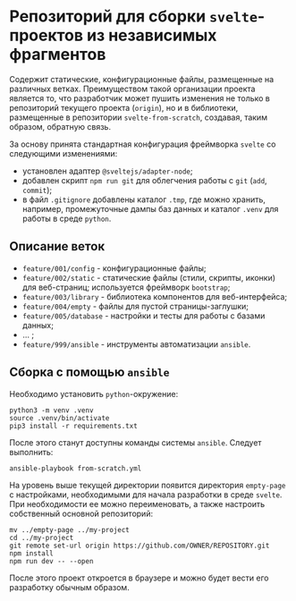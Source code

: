 # Репозиторий для сборки `svelte`-проектов из независимых фрагментов

Содержит статические, конфигурационные файлы, размещенные на различных ветках.
Преимуществом такой организации проекта является то, что разработчик может пушить изменения 
не только в репозиторий текущего проекта (`origin`),
но и в библиотеки, размещенные в репозитории `svelte-from-scratch`, создавая, таким образом, обратную связь.

За основу принята стандартная конфигурация фреймворка `svelte` со следующими изменениями:

* установлен адаптер `@sveltejs/adapter-node`; 
* добавлен скрипт `npm run git` для облегчения работы с `git` (`add`, `commit`); 
* в файл `.gitignore` добавлены каталог `.tmp`, где можно хранить, например, промежуточные дампы баз данных и 
  каталог `.venv` для работы в среде `python`.

## Описание веток

* `feature/001/config`   - конфигурационные файлы; 
* `feature/002/static`   - статические файлы (стили, скрипты, иконки) для веб-страниц; используется фреймворк `bootstrap`;
* `feature/003/library`  - библиотека компонентов для веб-интерфейса;
* `feature/004/empty`    - файлы для пустой страницы-заглушки;
* `feature/005/database` - настройки и тесты для работы с базами данных;
* … ;
* `feature/999/ansible`  - инструменты автоматизации `ansible`.

## Сборка с помощью `ansible`

Необходимо установить `python`-окружение:

```
python3 -m venv .venv
source .venv/bin/activate
pip3 install -r requirements.txt

```

После этого станут доступны команды системы `ansible`. Следует выполнить:

```
ansible-playbook from-scratch.yml

```

На уровень выше текущей директории появится директория `empty-page` с настройками, необходимыми для начала разработки в среде `svelte`. 
При необходимости ее можно переименовать, а также настроить собственный основной репозиторий:

```
mv ../empty-page ../my-project
cd ../my-project
git remote set-url origin https://github.com/OWNER/REPOSITORY.git
npm install
npm run dev -- --open

```

После этого проект откроется в браузере и можно будет вести его разработку обычным образом.

